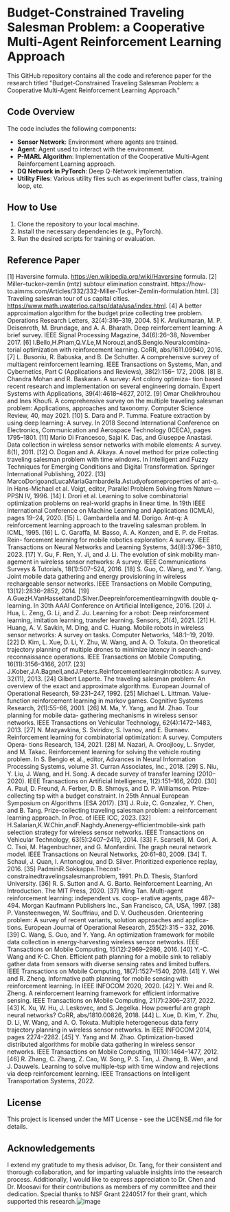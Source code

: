 # Budget-Constrained Traveling Salesman Problem: a Cooperative Multi-Agent Reinforcement Learning Approach

This GitHub repository contains all the code and reference paper for the research titled "Budget-Constrained Traveling Salesman Problem: a Cooperative Multi-Agent Reinforcement Learning Approach."

## Code Overview

The code includes the following components:

- **Sensor Network**: Environment where agents are trained.
- **Agent**: Agent used to interact with the environment.
- **P-MARL Algorithm**: Implementation of the Cooperative Multi-Agent Reinforcement Learning approach.
- **DQ Network in PyTorch**: Deep Q-Network implementation.
- **Utility Files**: Various utility files such as experiment buffer class, training loop, etc.

## How to Use

1. Clone the repository to your local machine.
2. Install the necessary dependencies (e.g., PyTorch).
3. Run the desired scripts for training or evaluation.

## Reference Paper

[1] Haversine formula. https://en.wikipedia.org/wiki/Haversine formula. 
[2] Miller–tucker–zemlin (mtz) subtour elimination constraint. https://how- to.aimms.com/Articles/332/332-Miller-Tucker-Zemlin-formulation.html. 
[3] Traveling salesman tour of us capital cities. https://www.math.uwaterloo.ca/tsp/data/usa/index.html.
[4] A better approximation algorithm for the budget prize collecting tree problem. Operations Research Letters, 32(4):316–319, 2004.
5] K. Arulkumaran, M. P. Deisenroth, M. Brundage, and A. A. Bharath. Deep reinforcement learning: A brief survey. IEEE Signal Processing Magazine, 34(6):26–38, November 2017.
[6] I.Bello,H.Pham,Q.V.Le,M.Norouzi,andS.Bengio.Neuralcombina- torial optimization with reinforcement learning. CoRR, abs/1611.09940, 2016.
[7] L. Busoniu, R. Babuska, and B. De Schutter. A comprehensive survey of multiagent reinforcement learning. IEEE Transactions on Systems, Man, and Cybernetics, Part C (Applications and Reviews), 38(2):156– 172, 2008. 
[8] B. Chandra Mohan and R. Baskaran. A survey: Ant colony optimiza- tion based recent research and implementation on several engineering domain. Expert Systems with Applications, 39(4):4618–4627, 2012. 
[9] Omar Cheikhrouhou and Ines Khoufi. A comprehensive survey on the multiple traveling salesman problem: Applications, approaches and taxonomy. Computer Science Review, 40, may 2021. 
[10]  S. Dara and P. Tumma. Feature extraction by using deep learning: A survey. In 2018 Second International Conference on Electronics, Communication and Aerospace Technology (ICECA), pages 1795–1801. 
[11]  Mario Di Francesco, Sajal K. Das, and Giuseppe Anastasi. Data collection in wireless sensor networks with mobile elements: A survey. 8(1), 2011. 
[12]  O. Dogan and A. Alkaya. A novel method for prize collecting traveling salesman problem with time windows. In Intelligent and Fuzzy Techniques for Emerging Conditions and Digital Transformation. Springer International Publishing, 2022. 
[13]  MarcoDorigoandLucaMariaGambardella.Astudyofsomeproperties of ant-q. In Hans-Michael et al. Voigt, editor, Parallel Problem Solving from Nature — PPSN IV, 1996. 
[14]  I. Drori et al. Learning to solve combinatorial optimization problems on real-world graphs in linear time. In 19th IEEE International Conference on Machine Learning and Applications (ICMLA), pages 19–24, 2020. 
[15]  L. Gambardella and M. Dorigo. Ant-q: A reinforcement learning approach to the traveling salesman problem. In ICML, 1995. 
[16]  L. C. Garaffa, M. Basso, A. A. Konzen, and E. P. de Freitas. Rein- forcement learning for mobile robotics exploration: A survey. IEEE Transactions on Neural Networks and Learning Systems, 34(8):3796– 3810, 2023. 
[17]  Y. Gu, F. Ren, Y. Ji, and J. Li. The evolution of sink mobility man- agement in wireless sensor networks: A survey. IEEE Communications Surveys & Tutorials, 18(1):507–524, 2016. 
[18]  S. Guo, C. Wang, and Y. Yang. Joint mobile data gathering and energy provisioning in wireless rechargeable sensor networks. IEEE Transactions on Mobile Computing, 13(12):2836–2852, 2014. 
[19]  A.GuezH.VanHasseltandD.Silver.Deepreinforcementlearningwith double q-learning. In 30th AAAI Conference on Artificial Intelligence, 2016. 
[20]  J. Hua, L. Zeng, G. Li, and Z. Ju. Learning for a robot: Deep reinforcement learning, imitation learning, transfer learning. Sensors, 21(4), 2021. 
[21]  H. Huang, A. V. Savkin, M. Ding, and C. Huang. Mobile robots in wireless sensor networks: A survey on tasks. Computer Networks, 148:1–19, 2019. 
[22]  D. Kim, L. Xue, D. Li, Y. Zhu, W. Wang, and A. O. Tokuta. On theoretical trajectory planning of multiple drones to minimize latency in search-and-reconnaissance operations. IEEE Transactions on Mobile Computing, 16(11):3156–3166, 2017. 
[23]  J.Kober,J.A.Bagnell,andJ.Peters.Reinforcementlearninginrobotics: A survey. 32(11), 2013. 
[24]  Gilbert Laporte. The traveling salesman problem: An overview of the exact and approximate algorithms. European Journal of Operational Research, 59:231–247, 1992. 
[25]  Michael L. Littman. Value-function reinforcement learning in markov games. Cognitive Systems Research, 2(1):55–66, 2001. 
[26]  M. Ma, Y. Yang, and M. Zhao. Tour planning for mobile data- gathering mechanisms in wireless sensor networks. IEEE Transactions on Vehicular Technology, 62(4):1472–1483, 2013. 
[27]  N. Mazyavkina, S. Sviridov, S. Ivanov, and E. Burnaev. Reinforcement learning for combinatorial optimization: A survey. Computers Opera- tions Research, 134, 2021. 
[28]  M. Nazari, A. Oroojlooy, L. Snyder, and M. Takac. Reinforcement learning for solving the vehicle routing problem. In S. Bengio et al., editor, Advances in Neural Information Processing Systems, volume 31. Curran Associates, Inc., 2018.
[29] S. Niu, Y. Liu, J. Wang, and H. Song. A decade survey of transfer 
learning (2010–2020). IEEE Transactions on Artificial Intelligence, 1(2):151–166, 2020.
[30] A. Paul, D. Freund, A. Ferber, D. B. Shmoys, and D. P. Williamson. Prize-collecting tsp with a budget constraint. In 25th Annual European  Symposium on Algorithms (ESA 2017).
[31] J. Ruiz, C. Gonzalez, Y. Chen, and B. Tang. Prize-collecting traveling salesman problem: a reinforcement learning approach. In Proc. of IEEE  ICC, 2023.
[32] H.Salarian,K.W.Chin,andF.Naghdy.Anenergy-efficientmobile-sink  path selection strategy for wireless sensor networks. IEEE Transactions on Vehicular Technology, 63(5):2407–2419, 2014.
[33] F. Scarselli, M. Gori, A. C. Tsoi, M. Hagenbuchner, and G. Monfardini. The graph neural network model. IEEE Transactions on Neural Networks, 20:61–80, 2009.
[34] T. Schaul, J. Quan, I. Antonoglou, and D. Silver. Prioritized experience replay, 2016.
[35] PadminiR.Sokkappa.Thecost-constrainedtravelingsalesmanproblem, 1991. Ph.D. Thesis, Stanford University.
[36] R. S. Sutton and A. G. Barto. Reinforcement Learning, An Introduction. The MIT Press, 2020.
[37] Ming Tan. Multi-agent reinforcement learning: independent vs. coop- erative agents, page 487–494. Morgan Kaufmann Publishers Inc., San Francisco, CA, USA, 1997.
[38] P. Vansteenwegen, W. Souffriau, and D. V. Oudheusden. Orienteering problem: A survey of recent variants, solution approaches and applica- tions. European Journal of Operational Research, 255(2):315 – 332, 2016. 
[39] C. Wang, S. Guo, and Y. Yang. An optimization framework for mobile data collection in energy-harvesting wireless sensor networks. IEEE Transactions on Mobile Computing, 15(12):2969–2986, 2016. 
[40] Y.-C. Wang and K-C. Chen. Efficient path planning for a mobile sink to reliably gather data from sensors with diverse sensing rates and limited buffers. IEEE Transactions on Mobile Computing, 18(7):1527–1540, 2019. 
[41] Y. Wei and R. Zheng. Informative path planning for mobile sensing with reinforcement learning. In IEEE INFOCOM 2020, 2020. 
[42] Y. Wei and R. Zheng. A reinforcement learning framework for efficient informative sensing. IEEE Transactions on Mobile Computing, 21(7):2306–2317, 2022. 
[43] K. Xu, W. Hu, J. Leskovec, and S. Jegelka. How powerful are graph neural networks? CoRR, abs/1810.00826, 2018. 
[44] L. Xue, D. Kim, Y. Zhu, D. Li, W. Wang, and A. O. Tokuta. Multiple heterogeneous data ferry trajectory planning in wireless sensor networks. In IEEE INFOCOM 2014, pages 2274–2282. 
[45] Y. Yang and M. Zhao. Optimization-based distributed algorithms for mobile data gathering in wireless sensor networks. IEEE Transactions on Mobile Computing, 11(10):1464–1477, 2012. 
[46] R. Zhang, C. Zhang, Z. Cao, W. Song, P. S. Tan, J. Zhang, B. Wen, and J. Dauwels. Learning to solve multiple-tsp with time window and rejections via deep reinforcement learning. IEEE Transactions on Intelligent Transportation Systems, 2022. 

## License

This project is licensed under the MIT License - see the LICENSE.md file for details.

## Acknowledgements

I extend my gratitude to my thesis advisor, Dr. Tang, for their consistent and thorough collaboration, and for imparting valuable insights into the research process. Additionally, I would like to express appreciation to Dr. Chen and Dr. Moosavi for their contributions as members of my committee and their dedication. Special thanks to NSF Grant 2240517 for their grant, which supported this research.![image](https://github.com/Vincentmak1994/Vincentmak1994-Multi-agent-reinforcement-learning-in-TSP/assets/29557346/b6770b63-9b98-4f64-b224-89ebfb5e9357)


